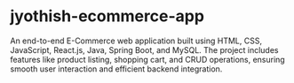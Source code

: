 # jyothish-ecommerce-app
An end-to-end E-Commerce web application built using HTML, CSS, JavaScript, React.js, Java, Spring Boot, and MySQL. The project includes features like product listing, shopping cart, and CRUD operations, ensuring smooth user interaction and efficient backend integration.
